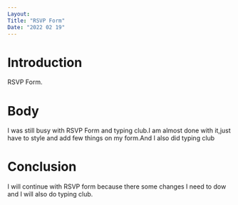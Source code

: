 ```yaml
---
Layout:
Title: "RSVP Form"
Date: "2022 02 19"
---
```


# Introduction
RSVP Form.

# Body
I was still busy with RSVP Form and typing club.I am almost done with it,just have to style and add few things on my form.And I also did typing club

# Conclusion
I will continue with RSVP form because there some changes I need to dow and I will also do typing club.